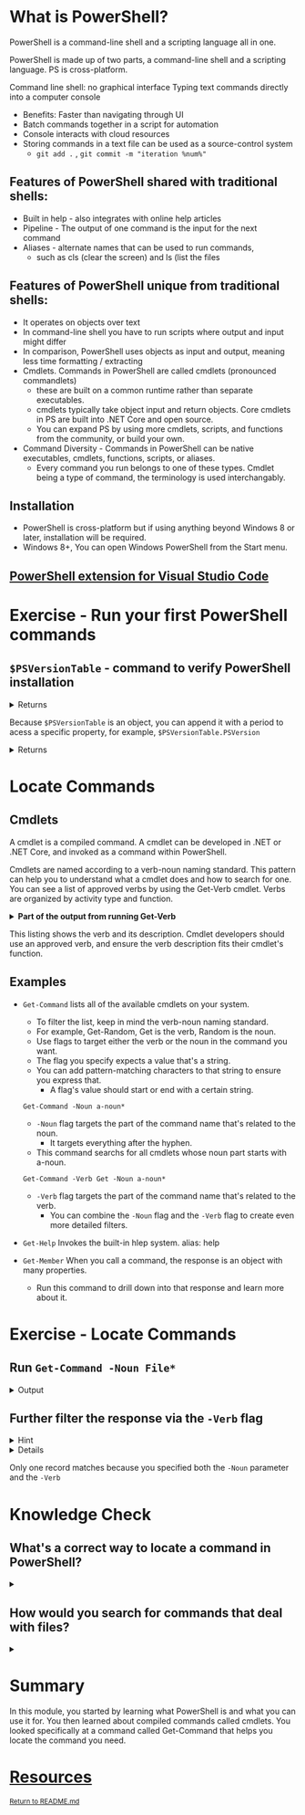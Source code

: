 # What is PowerShell?

PowerShell is a command-line shell and a scripting language all in one.

PowerShell is made up of two parts, a command-line shell and a scripting language.
PS is cross-platform. 

Command line shell: no graphical interface 
Typing text commands directly into a computer console
- Benefits: Faster than navigating through UI 
- Batch commands together in a script for automation
- Console interacts with cloud resources 
- Storing commands in a text file can be used as a source-control system
  - `git add .` , `git commit -m "iteration %num%"` 

## Features of PowerShell shared with traditional shells:
- Built in help - also integrates with online help articles
- Pipeline - The output of one command is the input for the next command
- Aliases - alternate names that can be used to run commands,
    - such as cls (clear the screen) and ls (list the files

## Features of PowerShell unique from traditional shells:
- It operates on objects over text
- In command-line shell you have to run scripts where output and input might differ
- In comparison, PowerShell uses objects as input and output, meaning less time formatting / extracting 
- Cmdlets. Commands in PowerShell are called cmdlets (pronounced commandlets)
    - these are built on a common runtime rather than separate executables. 
    - cmdlets typically take object input and return objects. Core cmdlets in PS are built into .NET Core and open source. 
    - You can expand PS by using more cmdlets, scripts, and functions from the community, or build your own. 
- Command Diversity - Commands in PowerShell can be native executables, cmdlets, functions, scripts, or aliases. 
    - Every command you run belongs to one of these types. Cmdlet being a type of command, the terminology is used interchangably. 

## Installation
- PowerShell is cross-platform but if using anything beyond Windows 8 or later, installation will be required. 
- Windows 8+, You can open Windows PowerShell from the Start menu.

## [PowerShell extension for Visual Studio Code](https://marketplace.visualstudio.com/items?itemName=ms-vscode.PowerShell)

# Exercise - Run your first PowerShell commands

## `$PSVersionTable` - command to verify PowerShell installation 

<details>
    <summary>
        Returns
    </summary>
    <table>
        <tr>
            <th>Name</th>
            <th>Value</th>
        </tr>
        <tr>
            <td>PSVersion</td>
            <td>5.1.19041.1682</td>
        </tr>
        <tr>
            <td>PSEdition</td>
            <td>Desktop</td>
        </tr>
    </table>
    ...and so on.
</details>

Because `$PSVersionTable` is an object, you can append it with a period to acess a specific property, for example, `$PSVersionTable.PSVersion`
<details>
    <summary>Returns</summary>
    <table>
        <tr>
            <th>Name</th>
            <th>Value</th>
        </tr>
        <tr>
            <td>PSVersion</td>
            <td>5.1.19041.1682</td>
        </tr>
    </table>
</details>

# Locate Commands 

## Cmdlets 
A cmdlet is a compiled command. A cmdlet can be developed in .NET or .NET Core, and invoked as a command within PowerShell. 

Cmdlets are named according to a verb-noun naming standard.
This pattern can help you to understand what a cmdlet does and how to search for one. You can see a list of approved verbs by using the Get-Verb cmdlet. 
Verbs are organized by activity type and function. 

<details>
    <summary><strong>Part of the output from running Get-Verb</strong></summary>
    <table>
        <tr>
            <th>Verb</th>
            <th>AliasPrefix</th>
            <th>Group</th>
            <th>Description</th>
        </tr>
        <tr>
            <td>Add</td>
            <td>a</td>
            <td>Common</td>
            <td>Adds a resource to a container, or atta…</td>
        </tr>
        <tr>
            <td>Clear</td>
            <td>cl</td>
            <td>Common</td>
            <td>Removes all the resources from a contai…`</td>
        </tr>
    </table>
</details>

This listing shows the verb and its description. 
Cmdlet developers should use an approved verb, and ensure the verb description fits their 
cmdlet's function. 

## Examples

- `Get-Command` lists all of the available cmdlets on your system.
    - To filter the list, keep in mind the verb-noun naming standard. 
    - For example, Get-Random, Get is the verb, Random is the noun.
    - Use flags to target either the verb or the noun in the command you want. 
    - The flag you specify expects a value that's a string. 
    - You can add pattern-matching characters to that string to ensure you express that. 
        - A flag's value should start or end with a certain string. 

    `Get-Command -Noun a-noun*`
    - `-Noun` flag targets the part of the command name that's related to the noun. 
        - It targets everything after the hyphen. 
    - This command searchs for all cmdlets whose noun part starts with a-noun.

    `Get-Command -Verb Get -Noun a-noun*`
    - `-Verb` flag targets the part of the command name that's related to the verb.
        - You can combine the `-Noun` flag and the `-Verb` flag to create even more detailed filters.

- `Get-Help` Invokes the built-in hlep system. alias: help 
- `Get-Member` When you call a command, the response is an object with many properties. 
    - Run this command to drill down into that response and learn more about it. 

# Exercise - Locate Commands
## Run `Get-Command -Noun File*`

<details>
    <summary>Output</summary>
    <table>
        <tr>
            <th>CommandType</th>
            <th>Name</th>
            <th>Version</th>
            <th>Source</th>
        </tr>
        <tr>
            <td>Cmdlet</td>
            <td>Get-FileHash</td>
            <td>7.0.0.0</td>
            <td>Microsoft.PowerShell.Utility</td>
        </tr>
        <tr>
            <td>Cmdlet</td>
            <td>Out-File</td>
            <td>7.0.0.0</td>
            <td>Microsoft.PowerShell.Utility</td>
        </tr>
        <tr>
            <td>Cmdlet</td>
            <td>Unblock-File</td>
            <td>7.0.0.0</td>
            <td>Microsoft.PowerShell.Utility</td>
        </tr>
    </table>
</details>

## Further filter the response via the `-Verb` flag 
<details>
    <summary>Hint</summary>
    <code>syntax: `Get-Command -Verb Get -Noun File*</code>
</details>

<details>

    <summary>Output</summary>

    <table>
        <tr>
            <th>CommandType</th>
            <th>Name</th>
            <th>Version</th>
            <th>Source</th>
        </tr>
        <tr>
            <td>Cmdlet</td>
            <td>Get-FileHash</td>
            <td>7.0.0.0</td>
            <td>Microsoft.PowerShell.Utility</td>
        </tr>
    </table>
</details>

Only one record matches because you specified both the `-Noun` parameter and the `-Verb`

# Knowledge Check 

## What's a correct way to locate a command in PowerShell? 
<details>
<summary>
</summary>
Call <code>Get-Command 'name of command'</code>
</details>

## How would you search for commands that deal with files?
<details>
<summary>
</summary>
Call <code>Get-Command -Noun File*</code>
</details>

# Summary

In this module, you started by learning what PowerShell is and what you can use it for.
You then learned about compiled commands called cmdlets. 
You looked specifically at a command called Get-Command that helps you locate the command you need.

# [Resources](https://docs.microsoft.com/en-us/powershell/scripting/learn/ps101/01-getting-started?preserve-view=true&view=powershell-7.2&WT.mc_id=academic-16634-chnoring&viewFallbackFrom=powershell-7.1)

<sup>[Return to README.md](/README.md)</sup>